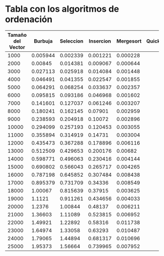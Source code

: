 # Tabla con los algoritmos de ordenación

| Tamaño del Vector | Burbuja | Seleccion | Insercion | Mergesort | Quicksort |
|-------------------|---------|-----------|-----------|-----------|-----------|
|1000|0.005944|0.002339|0.001221|0.000228|
|2000|0.00845|0.014381|0.009067|0.000644|
|3000|0.027113|0.025918|0.014084|0.001448|
|4000|0.046491|0.041355|0.022547|0.001855|
|5000|0.064291|0.068254|0.033637|0.002357|
|6000|0.095815|0.093186|0.046968|0.001602|
|7000|0.141601|0.127037|0.061246|0.003207|
|8000|0.180241|0.162145|0.07901|0.002959|
|9000|0.238593|0.204918|0.10072|0.002896|
|10000|0.294099|0.257193|0.120453|0.003055|
|11000|0.355894|0.314919|0.14731|0.003004|
|12000|0.435473|0.367288|0.178896|0.006116|
|13000|0.512509|0.429653|0.200176|0.00682|
|14000|0.598771|0.496063|0.230416|0.004144|
|15000|0.690802|0.566043|0.265717|0.004265|
|16000|0.787198|0.645852|0.307484|0.008438|
|17000|0.895379|0.731709|0.34336|0.008549|
|18000|1.00067|0.815639|0.37915|0.003625|
|19000|1.1121|0.911261|0.434656|0.004033|
|20000|1.2376|1.00844|0.48137|0.006211|
|21000|1.36603|1.11089|0.523815|0.006952|
|22000|1.49921|1.22892|0.58316|0.011738|
|23000|1.64974|1.33058|0.63293|0.010487|
|24000|1.79065|1.44894|0.681317|0.010696|
|25000|1.95373|1.56664|0.739965|0.007952|
